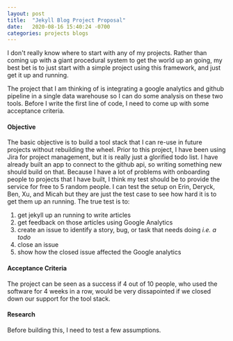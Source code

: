 ```yaml
---
layout: post
title:  "Jekyll Blog Project Proposal"
date:   2020-08-16 15:40:24 -0700
categories: projects blogs
---
```


I don't really know where to start with any of my projects. Rather than coming up with a giant procedural system to get the world up an going, my best bet is to just start with a simple project using this framework, and just get it up and running.

The project that I am thinking of is integrating a google analytics and github pipeline in a single data warehouse so I can do some analysis on these two tools. Before I write the first line of code, I need to come up with some acceptance criteria.

#### Objective

The basic objective is to build a tool stack that I can re-use in future projects without rebuilding the wheel. Prior to this project, I have been using Jira for project management, but it is really just a glorified todo list. I have already built an app to connect to the github api, so writing something new should build on that. Because I have a lot of problems with onboarding people to projects that I have built, I think my test should be to provide the service for free to 5 random people. I can test the setup on Erin, Deryck, Ben, Xu, and Micah but they are just the test case to see how hard it is to get them up an running. The true test is to:

 1) get jekyll up an running to write articles   
 2) get feedback on those articles using Google Analytics   
 3) create an issue to identify a story, bug, or task that needs doing *i.e. a todo*  
 4) close an issue  
 5) show how the closed issue affected the Google analytics  


#### Acceptance Criteria

The project can be seen as a success if 4 out of 10 people, who used the software for 4 weeks in a row, would be very dissapointed if we closed down our support for the tool stack.


#### Research 

Before building this, I need to test a few assumptions. 